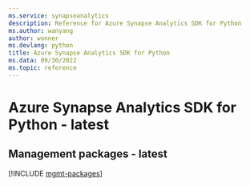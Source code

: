 ```yaml
---
ms.service: synapseanalytics
description: Reference for Azure Synapse Analytics SDK for Python
ms.author: wanyang
author: wonner
ms.devlang: python
title: Azure Synapse Analytics SDK for Python
ms.data: 09/30/2022
ms.topic: reference
---
```

# Azure Synapse Analytics SDK for Python - latest

## Management packages - latest
[!INCLUDE [mgmt-packages](synapse-analytics-mgmt-index.md)]